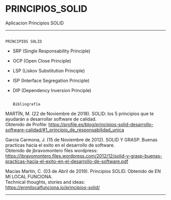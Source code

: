 # PRINCIPIOS_SOLID
Aplicacion Principios SOLID
_______________________________________________________________________________________________________________________________________________________________________________
                                                                          PRINCIPIOS SOLID                                                                                                                                                                                                                                           
- SRP (Single Responsability Principle) 																																		
- OCP (Open Close Principle) 																																					
- LSP (Liskov Substitution Principle)																																			
- ISP (Interface Segregation Principle)																																		
- DIP (Dependency Inversion Principle)																																			
																																												
                                                                            Bibliografía																								
																																											
MARTÍN, M. (22 de Noviembre de 2018). SOLID: los 5 principios que te ayudarán a desarrollar software de calidad. 																
Obtenido de Profile: https://profile.es/blog/principios-solid-desarrollo-software-calidad/#1_principio_de_responsabilidad_unica												
																																											
Garcia Carmona, J. (15 de Noviembre de 2012). SOLID Y GRASP. Buenas practicas hacia el exito en el desarrollo de software. 													
Obtenido de jbravomontero files wordpress: https://jbravomontero.files.wordpress.com/2012/12/solid-y-grasp-buenas-practicas-hacia-el-exito-en-el-desarrollo-de-software.pdf	
																																												
Macías Martín, C. (03 de Abril de 2019). Principios SOLID. Obtenido de EN MI LOCAL FUNCIONA. 																				
Technical thoughts, stories and ideas: https://enmilocalfunciona.io/principios-solid/																							
_____________________________________________________________________________________________________________________________________________________
